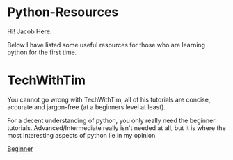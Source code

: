 # Python-Resources
Hi! Jacob Here.

Below I have listed some useful resources for those who are learning python for the first time.

# TechWithTim
You cannot go wrong with TechWithTim, all of his tutorials are concise, accurate and jargon-free (at a beginners level at least).

For a decent understanding of python, you only really need the beginner tutorials.
Advanced/Intermediate really isn't needed at all, but it is where the most interesting aspects of python lie in my opinion.

[Beginner](https://www.youtube.com/playlist?list=PLzMcBGfZo4-mFu00qxl0a67RhjjZj3jXm)
